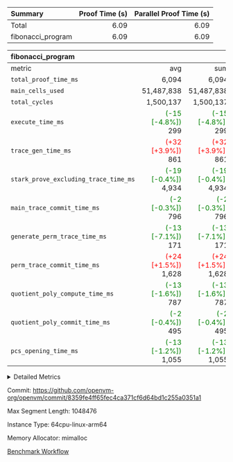 | Summary | Proof Time (s) | Parallel Proof Time (s) |
|:---|---:|---:|
| Total |  6.09 |  6.09 |
| fibonacci_program |  6.09 |  6.09 |


| fibonacci_program |||||
|:---|---:|---:|---:|---:|
|metric|avg|sum|max|min|
| `total_proof_time_ms ` |  6,094 |  6,094 |  6,094 |  6,094 |
| `main_cells_used     ` |  51,487,838 |  51,487,838 |  51,487,838 |  51,487,838 |
| `total_cycles        ` |  1,500,137 |  1,500,137 |  1,500,137 |  1,500,137 |
| `execute_time_ms     ` | <span style='color: green'>(-15 [-4.8%])</span> 299 | <span style='color: green'>(-15 [-4.8%])</span> 299 | <span style='color: green'>(-15 [-4.8%])</span> 299 | <span style='color: green'>(-15 [-4.8%])</span> 299 |
| `trace_gen_time_ms   ` | <span style='color: red'>(+32 [+3.9%])</span> 861 | <span style='color: red'>(+32 [+3.9%])</span> 861 | <span style='color: red'>(+32 [+3.9%])</span> 861 | <span style='color: red'>(+32 [+3.9%])</span> 861 |
| `stark_prove_excluding_trace_time_ms` | <span style='color: green'>(-19 [-0.4%])</span> 4,934 | <span style='color: green'>(-19 [-0.4%])</span> 4,934 | <span style='color: green'>(-19 [-0.4%])</span> 4,934 | <span style='color: green'>(-19 [-0.4%])</span> 4,934 |
| `main_trace_commit_time_ms` | <span style='color: green'>(-2 [-0.3%])</span> 796 | <span style='color: green'>(-2 [-0.3%])</span> 796 | <span style='color: green'>(-2 [-0.3%])</span> 796 | <span style='color: green'>(-2 [-0.3%])</span> 796 |
| `generate_perm_trace_time_ms` | <span style='color: green'>(-13 [-7.1%])</span> 171 | <span style='color: green'>(-13 [-7.1%])</span> 171 | <span style='color: green'>(-13 [-7.1%])</span> 171 | <span style='color: green'>(-13 [-7.1%])</span> 171 |
| `perm_trace_commit_time_ms` | <span style='color: red'>(+24 [+1.5%])</span> 1,628 | <span style='color: red'>(+24 [+1.5%])</span> 1,628 | <span style='color: red'>(+24 [+1.5%])</span> 1,628 | <span style='color: red'>(+24 [+1.5%])</span> 1,628 |
| `quotient_poly_compute_time_ms` | <span style='color: green'>(-13 [-1.6%])</span> 787 | <span style='color: green'>(-13 [-1.6%])</span> 787 | <span style='color: green'>(-13 [-1.6%])</span> 787 | <span style='color: green'>(-13 [-1.6%])</span> 787 |
| `quotient_poly_commit_time_ms` | <span style='color: green'>(-2 [-0.4%])</span> 495 | <span style='color: green'>(-2 [-0.4%])</span> 495 | <span style='color: green'>(-2 [-0.4%])</span> 495 | <span style='color: green'>(-2 [-0.4%])</span> 495 |
| `pcs_opening_time_ms ` | <span style='color: green'>(-13 [-1.2%])</span> 1,055 | <span style='color: green'>(-13 [-1.2%])</span> 1,055 | <span style='color: green'>(-13 [-1.2%])</span> 1,055 | <span style='color: green'>(-13 [-1.2%])</span> 1,055 |



<details>
<summary>Detailed Metrics</summary>

| group | num_segments | keygen_time_ms | commit_exe_time_ms |
| --- | --- | --- | --- |
| fibonacci_program | 1 | 368 | 6 | 

| group | air_name | quotient_deg | interactions | constraints |
| --- | --- | --- | --- | --- |
| fibonacci_program | AccessAdapterAir<16> | 2 | 5 | 14 | 
| fibonacci_program | AccessAdapterAir<2> | 2 | 5 | 14 | 
| fibonacci_program | AccessAdapterAir<32> | 2 | 5 | 14 | 
| fibonacci_program | AccessAdapterAir<4> | 2 | 5 | 14 | 
| fibonacci_program | AccessAdapterAir<64> | 2 | 5 | 14 | 
| fibonacci_program | AccessAdapterAir<8> | 2 | 5 | 14 | 
| fibonacci_program | BitwiseOperationLookupAir<8> | 2 | 2 | 4 | 
| fibonacci_program | MemoryMerkleAir<8> | 2 | 4 | 40 | 
| fibonacci_program | PersistentBoundaryAir<8> | 2 | 3 | 6 | 
| fibonacci_program | PhantomAir | 2 | 3 | 5 | 
| fibonacci_program | Poseidon2PeripheryAir<BabyBearParameters>, 1> | 2 | 1 | 286 | 
| fibonacci_program | ProgramAir | 1 | 1 | 4 | 
| fibonacci_program | RangeTupleCheckerAir<2> | 1 | 1 | 4 | 
| fibonacci_program | VariableRangeCheckerAir | 1 | 1 | 4 | 
| fibonacci_program | VmAirWrapper<Rv32BaseAluAdapterAir, BaseAluCoreAir<4, 8> | 2 | 19 | 43 | 
| fibonacci_program | VmAirWrapper<Rv32BaseAluAdapterAir, LessThanCoreAir<4, 8> | 2 | 17 | 39 | 
| fibonacci_program | VmAirWrapper<Rv32BaseAluAdapterAir, ShiftCoreAir<4, 8> | 2 | 23 | 90 | 
| fibonacci_program | VmAirWrapper<Rv32BranchAdapterAir, BranchEqualCoreAir<4> | 2 | 11 | 25 | 
| fibonacci_program | VmAirWrapper<Rv32BranchAdapterAir, BranchLessThanCoreAir<4, 8> | 2 | 13 | 41 | 
| fibonacci_program | VmAirWrapper<Rv32CondRdWriteAdapterAir, Rv32JalLuiCoreAir> | 2 | 10 | 22 | 
| fibonacci_program | VmAirWrapper<Rv32HintStoreAdapterAir, Rv32HintStoreCoreAir> | 2 | 15 | 17 | 
| fibonacci_program | VmAirWrapper<Rv32JalrAdapterAir, Rv32JalrCoreAir> | 2 | 16 | 20 | 
| fibonacci_program | VmAirWrapper<Rv32LoadStoreAdapterAir, LoadSignExtendCoreAir<4, 8> | 2 | 18 | 33 | 
| fibonacci_program | VmAirWrapper<Rv32LoadStoreAdapterAir, LoadStoreCoreAir<4> | 2 | 17 | 38 | 
| fibonacci_program | VmAirWrapper<Rv32MultAdapterAir, DivRemCoreAir<4, 8> | 2 | 25 | 88 | 
| fibonacci_program | VmAirWrapper<Rv32MultAdapterAir, MulHCoreAir<4, 8> | 2 | 24 | 38 | 
| fibonacci_program | VmAirWrapper<Rv32MultAdapterAir, MultiplicationCoreAir<4, 8> | 2 | 19 | 26 | 
| fibonacci_program | VmAirWrapper<Rv32RdWriteAdapterAir, Rv32AuipcCoreAir> | 2 | 11 | 15 | 
| fibonacci_program | VmConnectorAir | 2 | 3 | 9 | 

| group | air_name | segment | rows | prep_cols | perm_cols | main_cols | cells |
| --- | --- | --- | --- | --- | --- | --- | --- |
| fibonacci_program | AccessAdapterAir<8> | 0 | 64 |  | 24 | 17 | 2,624 | 
| fibonacci_program | BitwiseOperationLookupAir<8> | 0 | 65,536 | 3 | 8 | 2 | 655,360 | 
| fibonacci_program | MemoryMerkleAir<8> | 0 | 256 |  | 20 | 32 | 13,312 | 
| fibonacci_program | PersistentBoundaryAir<8> | 0 | 64 |  | 12 | 20 | 2,048 | 
| fibonacci_program | PhantomAir | 0 | 2 |  | 12 | 6 | 36 | 
| fibonacci_program | Poseidon2PeripheryAir<BabyBearParameters>, 1> | 0 | 256 |  | 8 | 300 | 78,848 | 
| fibonacci_program | ProgramAir | 0 | 4,096 |  | 8 | 10 | 73,728 | 
| fibonacci_program | RangeTupleCheckerAir<2> | 0 | 524,288 | 2 | 8 | 1 | 4,718,592 | 
| fibonacci_program | VariableRangeCheckerAir | 0 | 262,144 | 2 | 8 | 1 | 2,359,296 | 
| fibonacci_program | VmAirWrapper<Rv32BaseAluAdapterAir, BaseAluCoreAir<4, 8> | 0 | 1,048,576 |  | 80 | 36 | 121,634,816 | 
| fibonacci_program | VmAirWrapper<Rv32BaseAluAdapterAir, LessThanCoreAir<4, 8> | 0 | 524,288 |  | 40 | 37 | 40,370,176 | 
| fibonacci_program | VmAirWrapper<Rv32BaseAluAdapterAir, ShiftCoreAir<4, 8> | 0 | 2 |  | 52 | 53 | 210 | 
| fibonacci_program | VmAirWrapper<Rv32BranchAdapterAir, BranchEqualCoreAir<4> | 0 | 262,144 |  | 48 | 26 | 19,398,656 | 
| fibonacci_program | VmAirWrapper<Rv32BranchAdapterAir, BranchLessThanCoreAir<4, 8> | 0 | 8 |  | 56 | 32 | 704 | 
| fibonacci_program | VmAirWrapper<Rv32CondRdWriteAdapterAir, Rv32JalLuiCoreAir> | 0 | 131,072 |  | 44 | 18 | 8,126,464 | 
| fibonacci_program | VmAirWrapper<Rv32HintStoreAdapterAir, Rv32HintStoreCoreAir> | 0 | 4 |  | 36 | 26 | 248 | 
| fibonacci_program | VmAirWrapper<Rv32JalrAdapterAir, Rv32JalrCoreAir> | 0 | 16 |  | 36 | 28 | 1,024 | 
| fibonacci_program | VmAirWrapper<Rv32LoadStoreAdapterAir, LoadStoreCoreAir<4> | 0 | 32 |  | 72 | 40 | 3,584 | 
| fibonacci_program | VmAirWrapper<Rv32RdWriteAdapterAir, Rv32AuipcCoreAir> | 0 | 16 |  | 28 | 21 | 784 | 
| fibonacci_program | VmConnectorAir | 0 | 2 | 1 | 12 | 4 | 32 | 

| group | segment | trace_gen_time_ms | total_proof_time_ms | total_cycles | total_cells | stark_prove_excluding_trace_time_ms | quotient_poly_compute_time_ms | quotient_poly_commit_time_ms | perm_trace_commit_time_ms | pcs_opening_time_ms | main_trace_commit_time_ms | main_cells_used | generate_perm_trace_time_ms | execute_time_ms |
| --- | --- | --- | --- | --- | --- | --- | --- | --- | --- | --- | --- | --- | --- | --- |
| fibonacci_program | 0 | 861 | 6,094 | 1,500,137 | 197,440,542 | 4,934 | 787 | 495 | 1,628 | 1,055 | 796 | 51,487,838 | 171 | 299 | 

</details>


Commit: https://github.com/openvm-org/openvm/commit/8359fe4ff65fec4ca371cf6d64bd1c255a0351a1

Max Segment Length: 1048476

Instance Type: 64cpu-linux-arm64

Memory Allocator: mimalloc

[Benchmark Workflow](https://github.com/openvm-org/openvm/actions/runs/12935532092)
